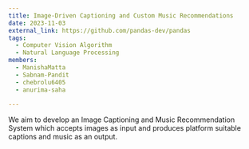 ```yaml
---
title: Image-Driven Captioning and Custom Music Recommendations
date: 2023-11-03
external_link: https://github.com/pandas-dev/pandas
tags:
  - Computer Vision Algorithm
  - Natural Language Processing
members:
  - ManishaMatta
  - Sabnam-Pandit
  - chebrolu6405
  - anurima-saha
  
---
```


We aim to develop an Image Captioning and Music Recommendation System which accepts images as input and produces platform suitable captions and music as an output.

<!--more-->
